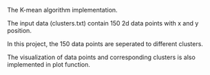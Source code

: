 The K-mean algorithm implementation. 

The input data (clusters.txt) contain 150 2d data points with x and y position.

In this project, the 150 data points are seperated to different clusters.

The visualization of data points and corresponding clusters is also implemented in plot function.

